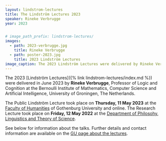 ```yaml
---
layout: lindstrom-lectures
title: The Lindström Lectures 2023
speaker: Rineke Verbrugge
year: 2023


# image_path_prefix: lindstrom-lectures/
images:
  - path: 2023-verbrugge.jpg
    title: Rineke Verbrugge
  - path: poster-2023.jpg
    title: 2023 Lindström Lectures
image_caption: The 2023 Lindström Lectures were delivered by Rineke Verbrugge
---
```


The 2023 [Lindström Lectures]({% link lindstrom-lectures/index.md %}) were delivered in June 2023 by **Rineke Verbrugge**, Professor of Logic and Cognition at the Bernoulli Institute of Mathematics, Computer Science and Artificial Intelligence, University of Groningen, The Netherlands.

The Public Lindström Lecture took place on **Thursday, 11 May 2023** at the [Faculty of Humanities](https://www.gu.se/en/humanities) of Gothenburg University and online. The Research Lecture took place on **Friday, 12 May 2022** at the [Department of Philosohy, Linguistics and Theory of Science](https://www.gu.se/en/flov).

See below for information about the talks. Further details and contact information are available on the [GU page about the lectures](https://www.gu.se/en/flov/the-lindstrom-lectures).
